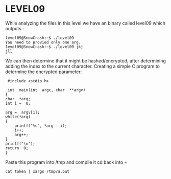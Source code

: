 # LEVEL09

While analyzing the files in this level we have an binary called level09 which outputs :

    level09@SnowCrash:~$ ./level09
    You need to provied only one arg.
    level09@SnowCrash:~$ ./level09 jkj
    jll

 We can then determine that it might be hashed/encrypted, after determining adding the index to the current character. Creating a simple C program to determine the encrypted parameter:

     #include <stdio.h>
     
     int  main(int  argc, char  **argv)
    {
    char  *arg;
    int i =  0;
    
    arg =  argv[1];
    while(*arg)
    {
	    printf("%c", *arg - i);
	    i++;
	    arg++;
    }
    printf("\n");
    return  0;
    }

Paste this program into /tmp and compile it
cd back into ~

    cat token | xargs /tmp/a.out
